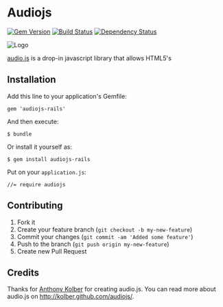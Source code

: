 # Audiojs

[![Gem Version](https://badge.fury.io/rb/audiojs-rails.png)](http://badge.fury.io/rb/audiojs-rails)
[![Build Status](https://secure.travis-ci.org/subosito/audiojs-rails.png)](http://travis-ci.org/subosito/audiojs-rails)
[![Dependency Status](https://gemnasium.com/subosito/audiojs-rails.png)](https://gemnasium.com/subosito/audiojs-rails)

![Logo](docs/images/audiojs.png)

[audio.js](http://kolber.github.com/audiojs/) is a drop-in javascript library that allows HTML5's <audio> tag to be used anywhere.

## Installation

Add this line to your application's Gemfile:

    gem 'audiojs-rails'

And then execute:

    $ bundle

Or install it yourself as:

    $ gem install audiojs-rails

Put on your `application.js`:

    //= require audiojs

## Contributing

1. Fork it
2. Create your feature branch (`git checkout -b my-new-feature`)
3. Commit your changes (`git commit -am 'Added some feature'`)
4. Push to the branch (`git push origin my-new-feature`)
5. Create new Pull Request

## Credits

Thanks for [Anthony Kolber](https://github.com/kolber) for creating audio.js. You can read more about audio.js on http://kolber.github.com/audiojs/.

